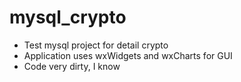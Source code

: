 # mysql_crypto
+ Test mysql project for detail crypto
+ Application uses wxWidgets and wxCharts for GUI
+ Code very dirty, I know
